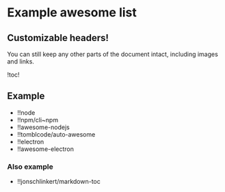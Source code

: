 # Example awesome list

## Customizable headers!
You can still keep any other parts of the document intact, including images and links.

!toc!

## Example
 - !!node
 - !!npm/cli~npm
 - !!awesome-nodejs
 - !!tomblcode/auto-awesome
 - !!electron
 - !!awesome-electron

### Also example
 - !!jonschlinkert/markdown-toc